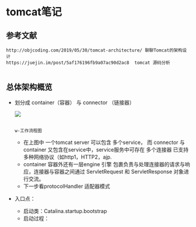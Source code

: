 # tomcat笔记

## 参考文献

```http
http://objcoding.com/2019/05/30/tomcat-architecture/ 聊聊Tomcat的架构设计
https://juejin.im/post/5af176196fb9a07ac90d2ac8  tomcat 源码分析


```



## 总体架构概览

- 划分成 container（容器） 与 connector （链接器）

  ![](https://raw.githubusercontent.com/objcoding/objcoding.github.io/master/images/tomcat_3.png)

    																	w-工作流程图						
  - 在上图中 一个tomcat server 可以包含 多个service， 而 connector 与 container 又包含在service中，service服务中可存在 多个连接器 已支持多种网络协议（如http1，HTTP2，ajp.
  - container 容器外还有一层engine 引擎 包裹负责与处理连接器的请求与响应，连接器与容器之间通过 ServletRequest 和 ServletResponse 对象进行交流。
  - 下一步看protocolHandler 适配器模式
  
- 入口点：
  - 启动类：Catalina.startup.bootstrap
  - 启动过程：